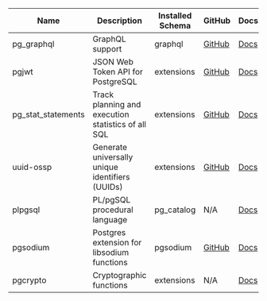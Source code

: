 | Name              | Description                                         | Installed Schema   | GitHub                                                                 | Docs                                                                      | Version |
|-------------------|-----------------------------------------------------|--------------------|-------------------------------------------------------------------------|---------------------------------------------------------------------------|---------|
| pg_graphql        | GraphQL support                                     | graphql            | [GitHub](https://github.com/supabase/pg_graphql)                         | [Docs](https://supabase.com/docs/guides/database/extensions/pg_graphql)    | 1.5.6   |
| pgjwt             | JSON Web Token API for PostgreSQL                   | extensions         | [GitHub](https://github.com/michelp/pgjwt)                               | [Docs](https://supabase.com/docs/guides/database/extensions/pgjwt)         | 0.2.0   |
| pg_stat_statements| Track planning and execution statistics of all SQL  | extensions         | [GitHub](https://github.com/postgres/postgres/blob/master/contrib/pg_stat_statements/pg_stat_statements.c) | [Docs](https://supabase.com/docs/guides/database/extensions/pg_stat_statements) | 1.10    |
| uuid-ossp         | Generate universally unique identifiers (UUIDs)     | extensions         | [GitHub](https://github.com/postgres/postgres/blob/master/contrib/uuid-ossp/uuid-ossp.c) | [Docs](https://supabase.com/docs/guides/database/extensions/uuid-ossp)     | 1.1     |
| plpgsql           | PL/pgSQL procedural language                        | pg_catalog         | N/A                                                                     | [Docs](https://www.postgresql.org/docs/current/plpgsql.html)               | 1.0     |
| pgsodium          | Postgres extension for libsodium functions          | pgsodium           | [GitHub](https://github.com/michelp/pgsodium)                            | [Docs](https://supabase.com/docs/guides/database/extensions/pgsodium)      | 3.1.8   |
| pgcrypto          | Cryptographic functions                             | extensions         | N/A                                                                     | [Docs](https://www.postgresql.org/docs/current/pgcrypto.html)              | 1.3     |
